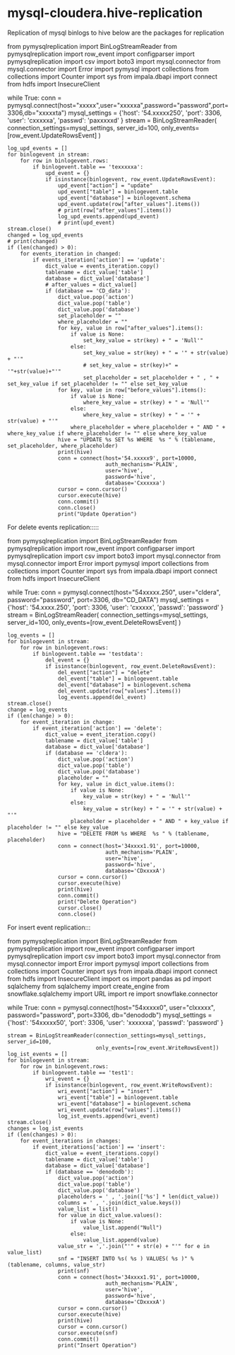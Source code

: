 # mysql-cloudera.hive-replication
Replication of mysql binlogs to hive
below are the packages for replication

from pymysqlreplication import BinLogStreamReader
from pymysqlreplication import row_event
import configparser
import pymysqlreplication
import csv
import boto3
import mysql.connector
from mysql.connector import Error
import pymysql
import collections
from collections import Counter
import sys
from impala.dbapi import connect
from hdfs import InsecureClient

while True:
    conn = pymysql.connect(host="xxxxx",user="xxxxxa",password="password",port=3306,db="xxxxxta")
    mysql_settings = {'host': '54.xxxxx250',
                      'port': 3306,
                      'user': 'cxxxxxa',
                      'passwd': 'paxxxxxd'
                     }
    stream = BinLogStreamReader(
        connection_settings=mysql_settings,
        server_id=100,
        only_events=[row_event.UpdateRowsEvent]
    )

    log_upd_events = []
    for binlogevent in stream:
        for row in binlogevent.rows:
            if binlogevent.table == 'texxxxxa':
                upd_event = {}
                if isinstance(binlogevent, row_event.UpdateRowsEvent):
                    upd_event["action"] = "update"
                    upd_event["table"] = binlogevent.table
                    upd_event["database"] = binlogevent.schema
                    upd_event.update(row["after_values"].items())
                    # print(row["after_values"].items())
                    log_upd_events.append(upd_event)
                    # print(upd_event)
    stream.close()
    changed = log_upd_events
    # print(changed)
    if (len(changed) > 0):
        for events_iteration in changed:
            if events_iteration['action'] == 'update':
                dict_value = events_iteration.copy()
                tablename = dict_value['table']
                database = dict_value['database']
                # after_values = dict_value[]
                if (database == 'CD_data'):
                    dict_value.pop('action')
                    dict_value.pop('table')
                    dict_value.pop('database')
                    set_placeholder = ""
                    where_placeholder = ""
                    for key, value in row["after_values"].items():
                        if value is None:
                            set_key_value = str(key) + " = 'Null'"
                        else:
                            set_key_value = str(key) + " = '" + str(value) + "'"
                            # set_key_value = str(key)+" = '"+str(value)+"'"
                            set_placeholder = set_placeholder + " , " + set_key_value if set_placeholder != "" else set_key_value
                    for key, value in row["before_values"].items():
                        if value is None:
                            where_key_value = str(key) + " = 'Null'"
                        else:
                            where_key_value = str(key) + " = '" + str(value) + "'"
                        where_placeholder = where_placeholder + " AND " + where_key_value if where_placeholder != "" else where_key_value
                    hive = "UPDATE %s SET %s WHERE  %s " % (tablename, set_placeholder, where_placeholder)
                    print(hive)
                    conn = connect(host='54.xxxxx9', port=10000,
                                   auth_mechanism='PLAIN',
                                   user='hive',
                                   password='hive',
                                   database='Cxxxxxa')
                    cursor = conn.cursor()
                    cursor.execute(hive)
                    conn.commit()
                    conn.close()
                    print("Update Operation")


For delete events replication:::::

from pymysqlreplication import BinLogStreamReader
from pymysqlreplication import row_event
import configparser
import pymysqlreplication
import csv
import boto3
import mysql.connector
from mysql.connector import Error
import pymysql
import collections
from collections import Counter
import sys
from impala.dbapi import connect
from hdfs import InsecureClient

while True:
    conn = pymysql.connect(host="54xxxxx.250", user="cldera", password="password", port=3306, db="CD_DATA")
    mysql_settings = {'host': '54.xxxx.250',
                      'port': 3306,
                      'user': 'cxxxxx',
                      'passwd': 'password'
                      }
    stream = BinLogStreamReader(
        connection_settings=mysql_settings,
        server_id=100,
        only_events=[row_event.DeleteRowsEvent]
    )

    log_events = []
    for binlogevent in stream:
        for row in binlogevent.rows:
            if binlogevent.table == 'testdata':
                del_event = {}
                if isinstance(binlogevent, row_event.DeleteRowsEvent):
                    del_event["action"] = "delete"
                    del_event["table"] = binlogevent.table
                    del_event["database"] = binlogevent.schema
                    del_event.update(row["values"].items())
                    log_events.append(del_event)
    stream.close()
    change = log_events
    if (len(change) > 0):
        for event_iteration in change:
            if event_iteration['action'] == 'delete':
                dict_value = event_iteration.copy()
                tablename = dict_value['table']
                database = dict_value['database']
                if (database == 'cldera'):
                    dict_value.pop('action')
                    dict_value.pop('table')
                    dict_value.pop('database')
                    placeholder = ""
                    for key, value in dict_value.items():
                        if value is None:
                            key_value = str(key) + " = 'Null'"
                        else:
                            key_value = str(key) + " = '" + str(value) + "'"
                        placeholder = placeholder + " AND " + key_value if placeholder != "" else key_value
                    hive = "DELETE FROM %s WHERE  %s " % (tablename, placeholder)
                    conn = connect(host='34xxxx1.91', port=10000,
                                   auth_mechanism='PLAIN',
                                   user='hive',
                                   password='hive',
                                   database='CDxxxxA')
                    cursor = conn.cursor()
                    cursor.execute(hive)
                    print(hive)
                    conn.commit()
                    print("Delete Operation")
                    cursor.close()
                    conn.close()

For insert event replication:::

from pymysqlreplication import BinLogStreamReader
from pymysqlreplication import row_event
import configparser
import pymysqlreplication
import csv
import boto3
import mysql.connector
from mysql.connector import Error
import pymysql
import collections
from collections import Counter
import sys
from impala.dbapi import connect
from hdfs import InsecureClient
import os
import pandas as pd
import sqlalchemy
from sqlalchemy import create_engine
from snowflake.sqlalchemy import URL
import re
import snowflake.connector

while True:
    conn = pymysql.connect(host="54xxxxx0", user="clxxxxx", password="password", port=3306, db="denododb")
    mysql_settings = {'host': '54xxxxx50',
                      'port': 3306,
                      'user': 'xxxxxxa',
                      'passwd': 'password'
                      }

    stream = BinLogStreamReader(connection_settings=mysql_settings, server_id=100,
                                only_events=[row_event.WriteRowsEvent])
    log_ist_events = []
    for binlogevent in stream:
        for row in binlogevent.rows:
            if binlogevent.table == 'test1':
                wri_event = {}
                if isinstance(binlogevent, row_event.WriteRowsEvent):
                    wri_event["action"] = "insert"
                    wri_event["table"] = binlogevent.table
                    wri_event["database"] = binlogevent.schema
                    wri_event.update(row["values"].items())
                    log_ist_events.append(wri_event)
    stream.close()
    changes = log_ist_events
    if (len(changes) > 0):
        for event_iterations in changes:
            if event_iterations['action'] == 'insert':
                dict_value = event_iterations.copy()
                tablename = dict_value['table']
                database = dict_value['database']
                if (database == 'denododb'):
                    dict_value.pop('action')
                    dict_value.pop('table')
                    dict_value.pop('database')
                    placeholders = ' , '.join(['%s'] * len(dict_value))
                    columns = ' , '.join(dict_value.keys())
                    value_list = list()
                    for value in dict_value.values():
                        if value is None:
                            value_list.append("Null")
                        else:
                            value_list.append(value)
                    value_str = ','.join("'" + str(e) + "'" for e in value_list)
                    snf = "INSERT INTO %s( %s ) VALUES( %s )" % (tablename, columns, value_str)
                    print(snf)
                    conn = connect(host='34xxxx1.91', port=10000,
                                   auth_mechanism='PLAIN',
                                   user='hive',
                                   password='hive',
                                   database='CDxxxxA')
                    cursor = conn.cursor()
                    cursor.execute(hive)
                    print(hive)
                    cursor = conn.cursor()
                    cursor.execute(snf)
                    conn.commit()
                    print("Insert Operation")
